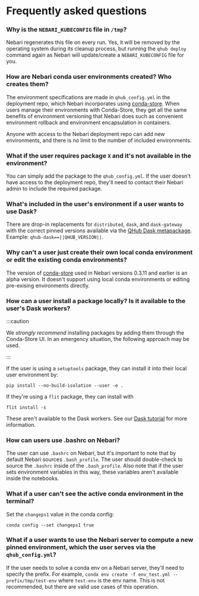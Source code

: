 # Frequently asked questions

### Why is the `NEBARI_KUBECONFIG` file in `/tmp`?

Nebari regenerates this file on every run. Yes, it will be removed by the operating system during its cleanup process, but running the `qhub deploy` command again as Nebari will update/create a `NEBARI_KUBECONFIG` file for you.

### How are Nebari conda user environments created? Who creates them?

The environment specifications are made in `qhub_config.yml` in the deployment repo, which Nebari incorporates using [conda-store](https://conda-store.readthedocs.io/). When users manage their environments with Conda-Store, they get all the same benefits of environment versioning that Nebari does such as convenient environment rollback and environment encapsulation in containers.

Anyone with access to the Nebari deployment repo can add new environments, and there is no limit to the number of included environments.


### What if the user requires package `X` and it's not available in the environment?

You can simply add the package to the `qhub_config.yml`. If the user doesn't have access to the deployment repo, they'll need to contact their Nebari admin to
include the required package.

### What's included in the user's environment if a user wants to use Dask?

There are drop-in replacements for `distributed`, `dask`, and `dask-gateway` with the correct pinned versions available via the [QHub Dask metapackage](https://github.com/conda-forge/qhub-dask-feedstock). Example: `qhub-dask==||QHUB_VERSION||`.

### Why can't a user just create their own local conda environment or edit the existing conda environments?

The version of [conda-store](https://conda-store.readthedocs.io/) used in Nebari versions 0.3.11 and earlier is an alpha version. It doesn't support using local conda environments or editing pre-exising environments directly.

### How can a user install a package locally? Is it available to the user's Dask workers?

:::caution

We *strongly recommend* installing packages by adding them through the Conda-Store UI. In an emergency situation, the following approach may be used.

:::

If the user is using a `setuptools` package, they can install it into their local user environment by:

```shell
pip install --no-build-isolation --user -e .
```

If they're using a `flit` package, they can install with

```shell
flit install -s
```

These aren't available to the Dask workers. See our [Dask tutorial](tutorials/using_dask.md) for more information.

### How can users use .bashrc on Nebari?

The user can use `.bashrc` on Nebari, but it's important to note that by default Nebari sources `.bash_profile`. The user should double-check to source the `.bashrc` inside of the `.bash_profile`. Also note that if the user sets environment variables in this way, these variables aren't available inside the notebooks.

### What if a user can't see the active conda environment in the terminal?

Set the `changeps1` value in the conda config:

```shell
conda config --set changeps1 true
```

### What if a user wants to use the Nebari server to compute a new pinned environment, which the user serves via the `qhub_config.yml`?

If the user needs to solve a conda env on a Nebari server, they'll need to specify the prefix. For example, `conda env create -f env_test.yml --prefix/tmp/test-env` where `test-env` is the env name. This is not recommended, but there are valid use cases of this operation.